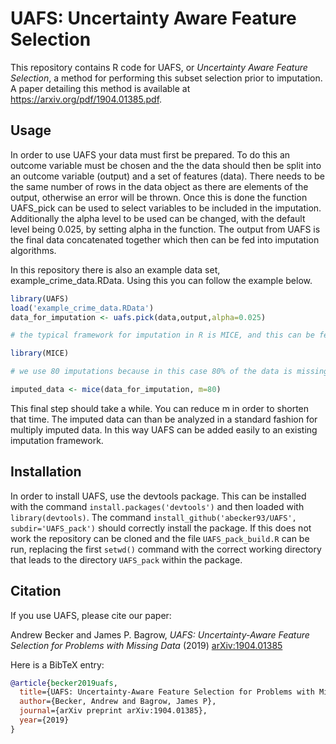 UAFS: Uncertainty Aware Feature Selection
=========================================

This repository contains R code for UAFS, or _Uncertainty Aware Feature Selection_, a method for performing this subset selection prior to imputation. A paper detailing this method is available at https://arxiv.org/pdf/1904.01385.pdf.

## Usage

In order to use UAFS your data must first be prepared. To do this an outcome variable must be chosen and the the data should then be split into an outcome variable (output) and a set of features (data). There needs to be the same number of rows in the data object as there are elements of the output, otherwise an error will be thrown. Once this is done the function UAFS_pick can be used to select variables to be included in the imputation. Additionally the alpha level to be used can be changed, with the default level being 0.025, by setting alpha in the function. The output from UAFS is the final data concatenated together which then can be fed into imputation algorithms.

In this repository there is also an example data set, example_crime_data.RData. Using this you can follow the example below.

```R
library(UAFS)
load('example_crime_data.RData')
data_for_imputation <- uafs.pick(data,output,alpha=0.025)

# the typical framework for imputation in R is MICE, and this can be fed directly into it

library(MICE)

# we use 80 imputations because in this case 80% of the data is missing

imputed_data <- mice(data_for_imputation, m=80)
```
This final step should take a while. You can reduce m in order to shorten that time. The imputed data can than be analyzed in a standard fashion for multiply imputed data. In this way UAFS can be added easily to an existing imputation framework.

## Installation

In order to install UAFS, use the devtools package. This can be installed with the command `install.packages('devtools')` and then loaded with `library(devtools)`. The command `install_github('abecker93/UAFS', subdir='UAFS_pack')` should correctly install the package. If this does not work the repository can be cloned and the file `UAFS_pack_build.R` can be run, replacing the first `setwd()` command with the correct working directory that leads to the directory `UAFS_pack` within the package.

## Citation   <a name="citation"/>

If you use UAFS, please cite our paper:

Andrew Becker and James P. Bagrow, *UAFS: Uncertainty-Aware Feature Selection for Problems with Missing Data* (2019)
[arXiv:1904.01385](https://arxiv.org/abs/1904.01385)

Here is a BibTeX entry:
```bibtex
@article{becker2019uafs,
  title={UAFS: Uncertainty-Aware Feature Selection for Problems with Missing Data},
  author={Becker, Andrew and Bagrow, James P},
  journal={arXiv preprint arXiv:1904.01385},
  year={2019}
}
```
